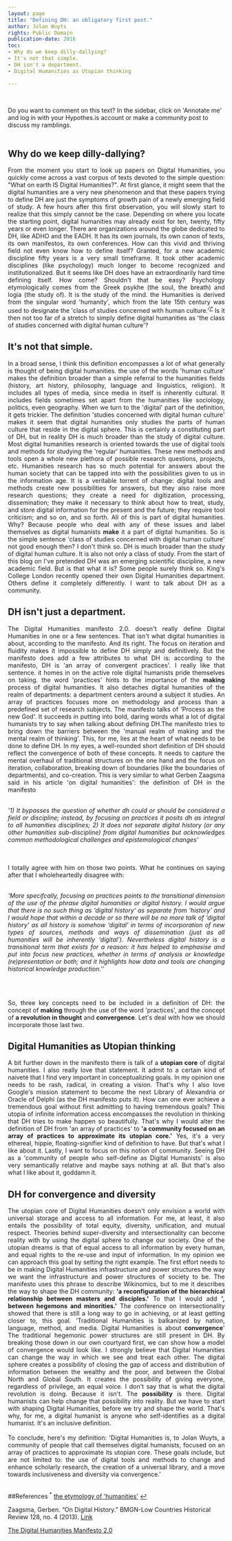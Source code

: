 ```yaml
---
layout: page
title: "Defining DH: an obligatory first post."
author: Jolan Wuyts
rights: Public Domain
publication-date: 2016
toc:
- Why do we keep dilly-dallying?
- It's not that simple.
- DH isn't a department.
- Digital Humanities as Utopian thinking

---
```

<br/>

Do you want to comment on this text? In the sidebar, click on 'Annotate me' and log in with your Hypothes.is account or make a community post to discuss my ramblings.<br/>
<br/>

## Why do we keep dilly-dallying?
<div style="text-align:justify;">
From the moment you start to look up papers on Digital Humanities, you quickly come across a vast corpus of texts devoted to the simple question: "What on earth IS Digital Humanities?". At first glance, it might seem that the digital humanities are a very new phenomenon and that these papers trying to define DH are just the symptoms of growth pain of a newly emerging field of study. A few hours after this first observation, you will slowly start to realize that this simply cannot be the case. Depending on where you locate the starting point, digital humanities may already exist for ten, twenty, fifty years or even longer. There are organizations around the globe dedicated to DH, like ADHO and the EADH. It has its own journals, its own canon of texts, its own manifestos, its own conferences. How can this vivid and thriving field not even know how to define itself? Granted, for a new academic discipline fifty years is a very small timeframe. It took other academic disciplines (like psychology) much longer to become recognized and institutionalized. But it seems like DH does have an extraordinarily hard time defining itself. How come? Shouldn't that be easy? Psychology etymologically comes from the Greek psykhe (the soul, the breath) and logia (the study of). It is the study of the mind. the Humanities is derived from the singular word 'humanity', which from the late 15th century was used to designate the 'class of studies concerned with human culture.'<sup><a href="#fn1" id="ref1">\*</a></sup>  Is it then not too far of a stretch to simply define digital humanities as 'the class of studies concerned with digital human culture'?
</div>

## It's not that simple.
<div style="text-align:justify;">
In a broad sense, I think this definition encompasses a lot of what generally is thought of being digital humanities. the use of the words 'human culture' makes the definition broader than a simple referral to the humanities fields (history, art history, philosophy, language and linguistics, religion). It includes all types of media, since media in itself is inherently cultural. It includes fields sometimes set apart from the humanities like sociology, politics, even geography. When we turn to the 'digital' part of the definition, it gets trickier. The definition 'studies concerned with digital human culture' makes it seem that digital humanities only studies the parts of human culture that reside in the digital sphere. This is certainly a constituting part of DH, but in reality DH is much broader than the study of digital culture. Most digital humanities research is oriented towards the use of digital tools and methods for studying the 'regular' humanities. These new methods and tools open a whole new plethora of possible research questions, projects, etc. Humanities research has so much potential for answers about the human society that can be tapped into with the possibilities given to us in the information age. It is a veritable torrent of change: digital tools and methods create new possibilities for answers, but they also raise more research questions; they create a need for digitization, processing, dissemination; they make it necessary to think about how to treat, study, and store digital information for the present and the future; they require tool criticism; and so on, and so forth. All of this is part of digital humanities. Why? Because people who deal with any of these issues and label themselves as digital humanists <b>make</b> it a part of digital humanities. So is the simple sentence 'class of studies concerned with digital human culture' not good enough then? I don't think so. DH is much broader than the study of digital human culture. It is also not only a class of study. From the start of this blog on I've pretended DH was an emerging scientific discipline, a new academic field. But is that what it is? Some people surely think so. King's College London recently opened their own Digital Humanities department. Others define it completely differently. I want to talk about DH as a community.
</div>

## DH isn't just a department.
<div style="text-align:justify;">
The Digital Humanities manifesto 2.0. doesn't really define Digital Humanities in one or a few sentences. That isn't what digital humanities is about, according to the manifesto. And its right. The focus on iteration and fluidity makes it impossible to define DH simply and definitively. But the manifesto does add a few attributes to what DH is: according to the manifesto, DH is 'an array of convergent practices'. I really like that sentence. it homes in on the active role digital humanists pride themselves on taking. the word 'practices' hints to the importance of the <b>making</b> process of digital humanities. It also detaches digital humanities of the realm of departments: a department centers around a subject it studies. An array of practices focuses more on methodology and process than a predefined set of research subjects. The manifesto talks of 'Process as the new God'. It succeeds in putting into bold, daring words what a lot of digital humanists try to say when talking about defining DH.The manifesto tries to bring down the barriers between the 'manual realm of making and the mental realm of thinking'. This, for me, lies at the heart of what needs to be done to define DH. In my eyes, a well-rounded short definition of DH should reflect the convergence of both of these concepts. It needs to capture the mental overhaul of traditional structures on the one hand and the focus on iteration, collaboration, breaking down of boundaries (like the boundaries of departments), and co-creation. This is very similar to what Gerben Zaagsma said in his article 'on digital humanities': the definition of DH in the manifesto

<br/>

<br/>

<i>'1) It bypasses the question of whether dh could or should be considered a field or discipline; instead, by focusing on practices it posits dh as integral to all humanities disciplines; 2) It does not separate digital history (or any other humanities sub-discipline) from digital humanities but acknowledges common methodological challenges and epistemological changes'</i>

<br/>

<br/>
I totally agree with him on those two points. What he continues on saying after that I wholeheartedly disagree with:

<br/>

<br/>

<i>'More specifcally, focusing on practices points to the transitional dimension of the use of the phrase digital humanities or digital history. I would argue that there is no such thing as ‘digital history’ as separate from ‘history’ and I would hope that within a decade or so there will be no more talk of ‘digital history’ as all history is somehow ‘digital’ in terms of incorporation of new types of sources, methods and ways of dissemination (just as all humanities will be inherently ‘digital’). Nevertheless digital history is a transitional term that exists for a reason: it has helped to emphasise and put into focus new practices, whether in terms of analysis or knowledge (re)presentation or both; and it highlights how data and tools are changing historical knowledge production.''</i>

<br/>

<br/>

So, three key concepts need to be included in a definition of DH: the concept of <b>making</b> through the use of the word 'practices', and the concept of <b>a revolution in thought</b> and <b>convergence</b>. Let's deal with how we should incorporate those last two.
</div>


## Digital Humanities as Utopian thinking
<div style="text-align:justify;">
A bit further down in the manifesto there is talk of a <b>utopian core</b> of digital humanities. I also really love that statement. It admit to a certain kind of naiveté that I find very important in conceptualizing goals. In my opinion one needs to be rash, radical, in creating a vision. That's why I also love Google's mission statement to become the next Library of Alexandria or Oracle of Delphi (as the DH manifesto puts it). How can one ever achieve a tremendous goal without first admitting to having tremendous goals? This utopia of infinite information access encompasses the revolution in thinking that DH tries to make happen so beautifully. That's why I would alter the definition of DH from 'an array of practices' to <b>'a community focused on an array of practices to approximate its utopian core.'</b> Yes, it's a very ethereal, hippie, floating-signifier kind of definition to have. But that's what I like about it. Lastly, I want to focus on this notion of community. Seeing DH as a 'community of people who self-define as Digital Humanists' is also very semantically relative and maybe says nothing at all. But that's also what I like about it, goddamn it.
</div>

## DH for convergence and diversity
<div style="text-align:justify;">
The utopian core of Digital Humanities doesn't only envision a world with universal storage and access to all information. For me, at least, it also entails the possibility of total equity, diversity, unification, and mutual respect. Theories behind super-diversity and intersectionality can become reality with by using the digital sphere to change our society. One of the utopian dreams is that of equal access to all information by every human, and equal rights to the re-use and input of information.
In my opinion we can approach this goal by setting the right example. The first effort needs to be in making Digital Humanities infrastructure and power structures the way we want the infrastructure and power structures of society to be. The manifesto uses this phrase to describe Wikinomics, but to me it describes the way to shape the DH community: <b>'a reconfiguration of the hierarchical relationship between masters and disciples.'</b> To that I would add <b>', between hegemons and minorities.'</b> The conference on intersectionality showed that there is still a long way to go in achieving, or at least getting closer to, this goal. 'Traditional Humanities is balkanized by nation, language, method, and media. Digital Humanities is about <b>convergence</b>' The traditional hegemonic power structures are still present in DH. By breaking those down in our own courtyard first, we can show how a model of convergence would look like. I strongly believe that Digital Humanities can change the way in which we see and treat each other. The digital sphere creates a possibility of closing the gap of access and distribution of information between the wealthy and the poor, and between the Global North and Global South. It creates the possibility of giving everyone, regardless of privilege, an equal voice. I don't say that is what the digital revolution is doing. Because it isn't. The <b>possibility</b> is there. Digital humanists can help change that possibility into reality. But we have to start with shaping Digital Humanities, before we try and shape the world. That's why, for me, a digital humanist is anyone who self-identifies as a digital humanist. It's an inclusive definition.
<br/>
<br/>
To conclude, here's my definition:
'Digital Humanities is, to Jolan Wuyts, a community of people that call themselves digital humanists, focused on an array of practices to approximate its utopian core. These goals include, but are not limited to: the use of digital tools and methods to change and enhance scholarly research, the creation of a universal library, and a move towards inclusiveness and diversity via convergence.'
</div>

<br/>

##References
<sup id="fn1">*</sup> <a href ="http://www.etymonline.com/index.php?term=humanities"> the etymology of 'humanities'</a> [&#x21a9;&#xfe0e;](#ref1)

Zaagsma, Gerben. “On Digital History.” BMGN-Low Countries Historical Review 128, no. 4 (2013). <a href ="http://www.bmgn-lchr.nl/articles/abstract/10.18352/bmgn-lchr.9344/"> Link </a>

<a href ="http://manifesto.humanities.ucla.edu/2009/05/29/the-digital-humanities-manifesto-20/"> The Digital Humanities Manifesto 2.0 </a>
